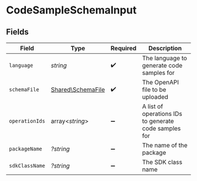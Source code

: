 # CodeSampleSchemaInput


## Fields

| Field                                                  | Type                                                   | Required                                               | Description                                            |
| ------------------------------------------------------ | ------------------------------------------------------ | ------------------------------------------------------ | ------------------------------------------------------ |
| `language`                                             | *string*                                               | :heavy_check_mark:                                     | The language to generate code samples for              |
| `schemaFile`                                           | [Shared\SchemaFile](../../Models/Shared/SchemaFile.md) | :heavy_check_mark:                                     | The OpenAPI file to be uploaded                        |
| `operationIds`                                         | array<*string*>                                        | :heavy_minus_sign:                                     | A list of operations IDs to generate code samples for  |
| `packageName`                                          | *?string*                                              | :heavy_minus_sign:                                     | The name of the package                                |
| `sdkClassName`                                         | *?string*                                              | :heavy_minus_sign:                                     | The SDK class name                                     |